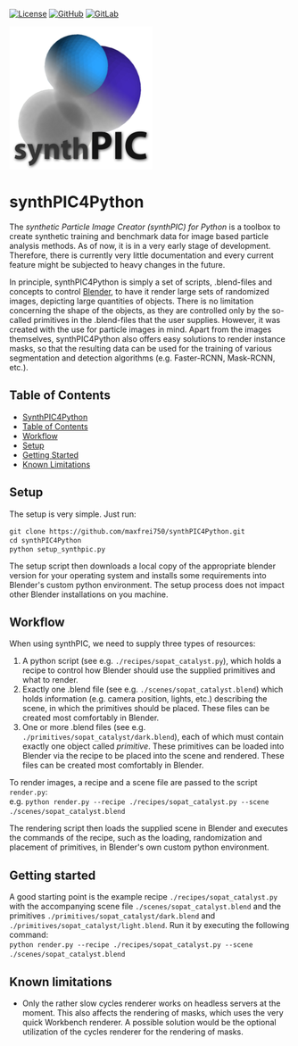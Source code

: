 [![License](https://img.shields.io/github/license/maxfrei750/default_license.svg)](https://github.com/maxfrei750/synthPIC4Matlab/blob/master/LICENSE) 
[![GitHub](https://img.shields.io/badge/mirror-GitHub-3D76C2.svg)](https://github.com/maxfrei750/synthPIC4Python)
[![GitLab](https://img.shields.io/badge/mirror-GitLab-6C488A.svg)](https://gitlab.com/maxfrei750/synthPIC4Python)

![Logo](./assets/logo.png)

# synthPIC4Python
The *synthetic Particle Image Creator (synthPIC) for Python* is a toolbox to create synthetic training and benchmark data for image based particle analysis methods. As of now, it is in a very early stage of development. Therefore, there is currently very little documentation and every current feature might be subjected to heavy changes in the future.

In principle, synthPIC4Python is simply a set of scripts, .blend-files and concepts to control [Blender](https://www.blender.org/), to have it render large sets of randomized images, depicting large quantities of objects. There is no limitation concerning the shape of the objects, as they are controlled only by the so-called primitives in the .blend-files that the user supplies. However, it was created with the use for particle images in mind. Apart from the images themselves, synthPIC4Python also offers easy solutions to render instance masks, so that the resulting data can be used for the training of various segmentation and detection algorithms (e.g. Faster-RCNN, Mask-RCNN, etc.).


## Table of Contents
   * [SynthPIC4Python](#synthpic4python)
   * [Table of Contents](#table-of-contents)
   * [Workflow](#Workflow)
   * [Setup](#setup)
   * [Getting Started](#getting-started)
   * [Known Limitations](#known-limitations)


## Setup
The setup is very simple. Just run:
```
git clone https://github.com/maxfrei750/synthPIC4Python.git
cd synthPIC4Python
python setup_synthpic.py
```

The setup script then downloads a local copy of the appropriate blender version for your operating system and installs some requirements into Blender's custom python environment. The setup process does not impact other Blender installations on you machine.

## Workflow
When using synthPIC, we need to supply three types of resources:
1. A python script (see e.g. `./recipes/sopat_catalyst.py`), which holds a recipe to control how Blender should use the supplied primitives and what to render.
2. Exactly one .blend file (see e.g. `./scenes/sopat_catalyst.blend`) which holds information (e.g. camera position, lights, etc.) describing the scene, in which the primitives should be placed. These files can be created most comfortably in Blender.
3. One or more .blend files (see e.g. `./primitives/sopat_catalyst/dark.blend`), each of which must contain exactly one object called *primitive*. These primitives can be loaded into Blender via the recipe to be placed into the scene and rendered. These files can be created most comfortably in Blender.

To render images, a recipe and a scene file are passed to the script `render.py`:  
e.g. `python render.py --recipe ./recipes/sopat_catalyst.py --scene ./scenes/sopat_catalyst.blend` 

The rendering script then loads the supplied scene in Blender and executes the commands of the recipe, such as the loading, randomization and placement of primitives, in Blender's own custom python environment. 

## Getting started
A good starting point is the example recipe `./recipes/sopat_catalyst.py` with the accompanying scene file `./scenes/sopat_catalyst.blend` and the primitives `./primitives/sopat_catalyst/dark.blend` and `./primitives/sopat_catalyst/light.blend`. Run it by executing the following command:  
`python render.py --recipe ./recipes/sopat_catalyst.py --scene ./scenes/sopat_catalyst.blend` 
## Known limitations
* Only the rather slow cycles renderer works on headless servers at the moment. 
This also affects the rendering of masks, which uses the very quick Workbench renderer.
A possible solution would be the optional utilization of the cycles renderer for the rendering of masks.
